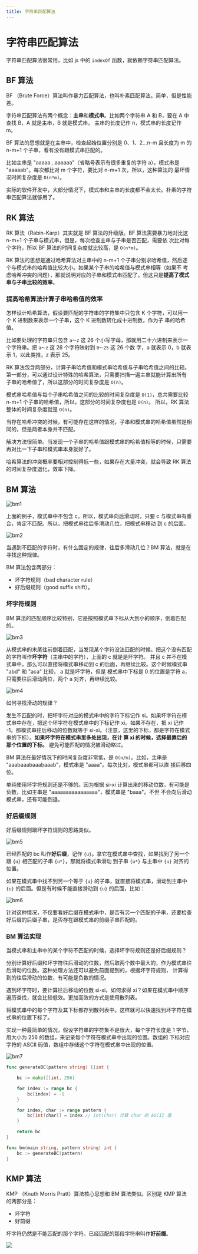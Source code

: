 ```yaml
---
title: 字符串匹配算法
---
```


# 字符串匹配算法

字符串匹配算法很常用，比如 js 中的 `indexOf` 函数，就依赖字符串匹配算法。

## BF 算法
BF （Brute Force）算法叫作暴力匹配算法，也叫朴素匹配算法。简单，但是性能差。

字符串匹配算法有两个概念：**主串**和**模式串**。比如两个字符串 A 和 B，要在 A 中查找 B，A 就是主串，B 就是模式串。
主串的长度记作 n，模式串的长度记作 m。

BF 算法的思想就是在主串中，检查起始位置分别是 0、1、2…n-m 且长度为 m 的 n-m+1 个子串，看有没有跟模式串匹配的。

比如主串是 "aaaaa…aaaaaa"（省略号表示有很多重复的字符 a），模式串是 "aaaaab"。每次都比对 m 个字符，要比对 n-m+1 次，所以，这种算法的
最坏情况时间复杂度是 `O(n*m)`。

实际的软件开发中，大部分情况下，模式串和主串的长度都不会太长。朴素的字符串匹配算法就够用了。


## RK 算法
RK 算法（Rabin-Karp）其实就是 BF 算法的升级版。BF 算法需要暴力地对比这 n-m+1 个子串与模式串，但是，每次检查主串与子串是否匹配，需要依
次比对每个字符，所以 BF 算法的时间复杂度就比较高，是 `O(n*m)`。

RK 算法的思想是通过哈希算法对主串中的 n-m+1 个子串分别求哈希值，然后逐个与模式串的哈希值比较大小。如果某个子串的哈希值与模式串相等（如果不
考虑哈希冲突的问题），那就说明对应的子串和模式串匹配了。但这只是**提高了模式串与子串比较的效率**。

### 提高哈希算法计算子串哈希值的效率
怎样设计哈希算法，假设要匹配的字符串的字符集中只包含 K 个字符，可以用一个 K 进制数来表示一个子串，这个 K 进制数转化成十进制数，作为子
串的哈希值。

比如要处理的字符串只包含 `a～z` 这 26 个小写字母，那就用二十六进制来表示一个字符串。把 `a～z` 这 26 个字符映射到 `0～25` 这 26 个数
字，a 就表示 0，b 就表示 1，以此类推，z 表示 25。

RK 算法包含两部分，计算子串哈希值和模式串哈希值与子串哈希值之间的比较。第一部分，可以通过设计特殊的哈希算法，只需要扫描一遍主串就能计算出所有
子串的哈希值了，所以这部分的时间复杂度是 `O(n)`。

模式串哈希值与每个子串哈希值之间的比较的时间复杂度是 `O(1)`，总共需要比较 n-m+1 个子串的哈希值，所以，这部分的时间复杂度也是 `O(n)`。
所以，RK 算法整体的时间复杂度就是 `O(n)`。

当存在哈希冲突的时候，有可能存在这样的情况，子串和模式串的哈希值虽然是相同的，但是两者本身并不匹配。

解决方法很简单。当发现一个子串的哈希值跟模式串的哈希值相等的时候，只需要再对比一下子串和模式串本身就好了。

哈希算法的冲突概率要相对控制得低一些，如果存在大量冲突，就会导致 RK 算法的时间复杂度退化，效率下降。

## BM 算法

![bm1](./imgs/bm1.jpg)

上面的例子，模式串中不包含 c，所以，模式串向后滑动时，只要 c 与模式串有重合，肯定不匹配。所以，把模式串往后多滑动几位，把模式串移动
到 c 的后面。

![bm2](./imgs/bm2.jpg)

当遇到不匹配的字符时，有什么固定的规律，往后多滑动几位？BM 算法，就是在寻找这种规律。

BM 算法包含两部分：
- 坏字符规则（bad character rule）
- 好后缀规则（good suffix shift）。

### 坏字符规则
BM 算法的匹配顺序比较特别，它是按照模式串下标从大到小的顺序，倒着匹配的。

![bm3](./imgs/bm3.jpg)

从模式串的末尾往前倒着匹配，当发现某个字符没法匹配的时候。把这个没有匹配的字符叫作**坏字符**（主串中的字符），上面的 c 就是是坏字符。
并且 c 并不在模式串中，那么可以直接将模式串移动到 c 的后面，再继续比较。这个时候模式串 "abd" 和 "aca" 比较， a 就是坏字符，但是
模式串中下标是 0 的位置是字符 a，只需要往后滑动两位，两个 a 对齐，再继续比较。

![bm4](./imgs/bm4.jpg)

如何寻找滑动的规律？

发生不匹配的时，把坏字符对应的模式串中的字符下标记作 si。如果坏字符在模式串中存在，把这个坏字符在模式串中的下标记作 xi。如果不存在，把 xi 
记作 -1。那模式串往后移动的位数就等于 si-xi。（注意，这里的下标，都是字符在模式串的下标）。**如果坏字符在模式串里多处出现，在计
算 xi 的时候，选择最靠后的那个位置的下标。** 避免可能匹配的情况被滑动略过。

BM 算法在最好情况下的时间复杂度非常低，是 `O(n/m)`。比如，主串是 "aaabaaabaaabaaab"，模式串是 "aaaa"。每次比对，模式串都可以直
接后移四位。

单纯使用坏字符规则还是不够的。因为根据 si-xi 计算出来的移动位数，有可能是负数，比如主串是 "aaaaaaaaaaaaaaaa"，模式串是 "baaa"。不但
不会向后滑动模式串，还有可能倒退。

### 好后缀规则
好后缀规则跟坏字符规则的思路类似。

![bm5](./imgs/bm5.jpg)

已经匹配的 bc 叫作**好后缀**，记作 `{u}`。拿它在模式串中查找，如果找到了另一个跟 `{u}` 相匹配的子串 `{u*}`，那就将模式串滑动
到子串 `{u*}` 与主串中 `{u}` 对齐的位置。

如果在模式串中找不到另一个等于 `{u}` 的子串，就直接将模式串，滑动到主串中 `{u}` 的后面。但是有时候不能直接滑动到 `{u}` 的后面，比如：

![bm6](./imgs/bm6.jpg)

针对这种情况，不仅要看好后缀在模式串中，是否有另一个匹配的子串，还要检查好后缀的后缀子串，是否存在跟模式串的前缀子串匹配的。

### BM 算法实现

当模式串和主串中的某个字符不匹配的时候，选择坏字符规则还是好后缀规则？

分别计算好后缀和坏字符往后滑动的位数，然后取两个数中最大的，作为模式串往后滑动的位数。这种处理方法还可以避免前面提到的，根据坏字符规则，
计算得到的往后滑动的位数，有可能是负数的情况。

遇到坏字符时，要计算往后移动的位数 si-xi，如何求得 xi？如果在模式串中顺序遍历查找，就会比较低效。更加高效的方式是使用散列表。

将模式串中的每个字符及其下标都存到散列表中。这样就可以快速找到坏字符在模式串的位置下标了。

实现一种最简单的情况，假设字符串的字符集不是很大，每个字符长度是 1 字节，用大小为 256 的数组，来记录每个字符在模式串中出现的位置。数组的
下标对应字符的 ASCII 码值，数组中存储这个字符在模式串中出现的位置。

![bm7](./imgs/bm7.jpg)

```go
func generateBC(pattern string) []int {

	bc := make([]int, 256)

	for index := range bc {
		bc[index] = -1
	}

	for index, char := range pattern {
		bc[int(char)] = index // int(char) 计算 char 的 ASCII 值
	}

	return bc
}

func bm(main string, pattern string) int {
	bc := generateBC(pattern)
}
```

## KMP 算法
KMP （Knuth Morris Pratt）算法核心思想和 BM 算法类似。区别是 KMP 算法的两部分是：
- 坏字符
- 好前缀

坏字符仍然是不能匹配的那个字符。已经匹配的那段字符串叫作**好前缀**。

![](imgs/kmp1.jpg)